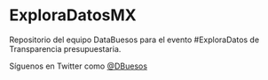 # ExploraDatosMX
Repositorio del equipo DataBuesos para el evento #ExploraDatos de Transparencia presupuestaria.

Síguenos en Twitter como [@DBuesos](https://twitter.com/DBuesos)
